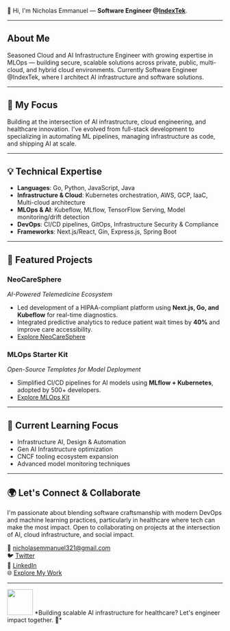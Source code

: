 👋 Hi, I'm Nicholas Emmanuel — **Software Engineer @[IndexTek](https://indextek.co)**. 

---

## **About Me**  
Seasoned Cloud and AI Infrastructure Engineer with growing expertise in MLOps — building secure, scalable solutions across private, public, multi-cloud, and hybrid cloud environments. Currently Software Engineer @IndexTek, where I architect AI infrastructure and software solutions.  

---
## **🚀 My Focus**  
Building at the intersection of AI infrastructure, cloud engineering, and healthcare innovation. I've evolved from full-stack development to specializing in automating ML pipelines, managing infrastructure as code, and shipping AI at scale.

---

## **💡 Technical Expertise**  
- **Languages**: Go, Python, JavaScript, Java  
- **Infrastructure & Cloud**: Kubernetes orchestration, AWS, GCP, IaaC, Multi-cloud architecture  
- **MLOps & AI**: Kubeflow, MLflow, TensorFlow Serving, Model monitoring/drift detection  
- **DevOps**: CI/CD pipelines, GitOps, Infrastructure Security & Compliance
- **Frameworks**: Next.js/React, Gin, Express.js, Spring Boot  
---

## **🔧 Featured Projects**  
### **NeoCareSphere**  
*AI-Powered Telemedicine Ecosystem*  
- Led development of a HIPAA-compliant platform using **Next.js, Go, and Kubeflow** for real-time diagnostics.  
- Integrated predictive analytics to reduce patient wait times by **40%** and improve care accessibility.  
- [Explore NeoCareSphere](https://github.com/neocaresphere)  

### **MLOps Starter Kit**  
*Open-Source Templates for Model Deployment*  
- Simplified CI/CD pipelines for AI models using **MLflow + Kubernetes**, adopted by 500+ developers.  
- [Explore MLOps Kit](https://github.com/nickemma/mlops-starter)  
---

## **🌱 Current Learning Focus**  
- Infrastructure AI, Design & Automation
- Gen AI Infrastructure optimization  
- CNCF tooling ecosystem expansion 
- Advanced model monitoring techniques
 
---

## **🌍 Let's Connect & Collaborate**  
I'm passionate about blending software craftsmanship with modern DevOps and machine learning practices, particularly in healthcare where tech can make the most impact. Open to collaborating on projects at the intersection of AI, cloud infrastructure, and social impact. 

  📧 [nicholasemmanuel321@gmail.com](mailto:nicholasemmanuel321@gmail.com)  
  🐦 [Twitter](https://twitter.com/techieEmma)  
  🔗 [LinkedIn](https://linkedin.com/in/techieemma)  
  🌐 [Explore My Work](https://techieemma.me)  

---

<img src="https://media.giphy.com/media/LnQjpWaON8nhr21vNW/giphy.gif" width="60">  
*Building scalable AI infrastructure for healthcare? Let's engineer impact together. 🚀*  
